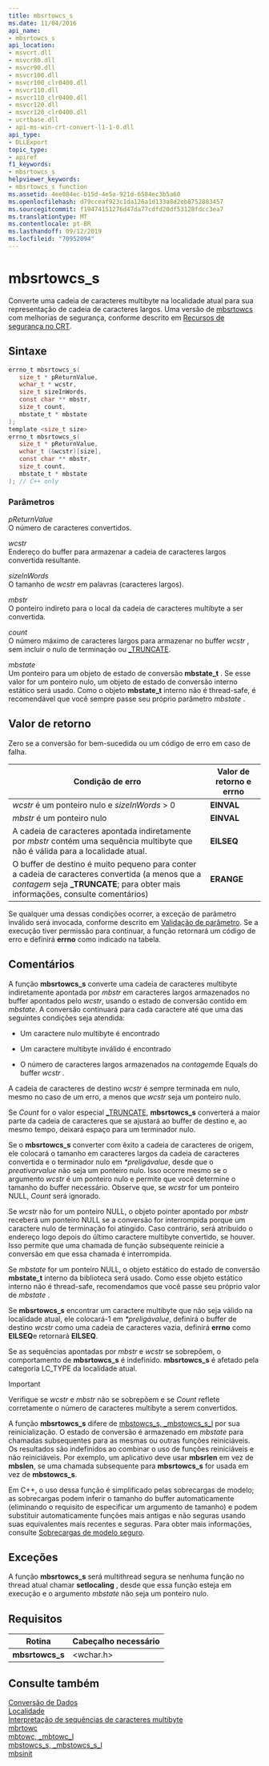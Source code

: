 ```yaml
---
title: mbsrtowcs_s
ms.date: 11/04/2016
api_name:
- mbsrtowcs_s
api_location:
- msvcrt.dll
- msvcr80.dll
- msvcr90.dll
- msvcr100.dll
- msvcr100_clr0400.dll
- msvcr110.dll
- msvcr110_clr0400.dll
- msvcr120.dll
- msvcr120_clr0400.dll
- ucrtbase.dll
- api-ms-win-crt-convert-l1-1-0.dll
api_type:
- DLLExport
topic_type:
- apiref
f1_keywords:
- mbsrtowcs_s
helpviewer_keywords:
- mbsrtowcs_s function
ms.assetid: 4ee084ec-b15d-4e5a-921d-6584ec3b5a60
ms.openlocfilehash: d79cceaf923c1da126a1d133a8d2eb8752883457
ms.sourcegitcommit: f19474151276d47da77cdfd20df53128fdcc3ea7
ms.translationtype: MT
ms.contentlocale: pt-BR
ms.lasthandoff: 09/12/2019
ms.locfileid: "70952094"
---
```

# <a name="mbsrtowcs_s"></a>mbsrtowcs_s

Converte uma cadeia de caracteres multibyte na localidade atual para sua representação de cadeia de caracteres largos. Uma versão de [mbsrtowcs](mbsrtowcs.md) com melhorias de segurança, conforme descrito em [Recursos de segurança no CRT](../../c-runtime-library/security-features-in-the-crt.md).

## <a name="syntax"></a>Sintaxe

```C
errno_t mbsrtowcs_s(
   size_t * pReturnValue,
   wchar_t * wcstr,
   size_t sizeInWords,
   const char ** mbstr,
   size_t count,
   mbstate_t * mbstate
);
template <size_t size>
errno_t mbsrtowcs_s(
   size_t * pReturnValue,
   wchar_t (&wcstr)[size],
   const char ** mbstr,
   size_t count,
   mbstate_t * mbstate
); // C++ only
```

### <a name="parameters"></a>Parâmetros

*pReturnValue*<br/>
O número de caracteres convertidos.

*wcstr*<br/>
Endereço do buffer para armazenar a cadeia de caracteres largos convertida resultante.

*sizeInWords*<br/>
O tamanho de *wcstr* em palavras (caracteres largos).

*mbstr*<br/>
O ponteiro indireto para o local da cadeia de caracteres multibyte a ser convertida.

*count*<br/>
O número máximo de caracteres largos para armazenar no buffer *wcstr* , sem incluir o nulo de terminação ou [_TRUNCATE](../../c-runtime-library/truncate.md).

*mbstate*<br/>
Um ponteiro para um objeto de estado de conversão **mbstate_t** . Se esse valor for um ponteiro nulo, um objeto de estado de conversão interno estático será usado. Como o objeto **mbstate_t** interno não é thread-safe, é recomendável que você sempre passe seu próprio parâmetro *mbstate* .

## <a name="return-value"></a>Valor de retorno

Zero se a conversão for bem-sucedida ou um código de erro em caso de falha.

|Condição de erro|Valor de retorno e **errno**|
|---------------------|------------------------------|
|*wcstr* é um ponteiro nulo e *sizeInWords* > 0|**EINVAL**|
|*mbstr* é um ponteiro nulo|**EINVAL**|
|A cadeia de caracteres apontada indiretamente por *mbstr* contém uma sequência multibyte que não é válida para a localidade atual.|**EILSEQ**|
|O buffer de destino é muito pequeno para conter a cadeia de caracteres convertida (a menos que a *contagem* seja **_TRUNCATE**; para obter mais informações, consulte comentários)|**ERANGE**|

Se qualquer uma dessas condições ocorrer, a exceção de parâmetro inválido será invocada, conforme descrito em [Validação de parâmetro](../../c-runtime-library/parameter-validation.md). Se a execução tiver permissão para continuar, a função retornará um código de erro e definirá **errno** como indicado na tabela.

## <a name="remarks"></a>Comentários

A função **mbsrtowcs_s** converte uma cadeia de caracteres multibyte indiretamente apontada por *mbstr* em caracteres largos armazenados no buffer apontados pelo *wcstr*, usando o estado de conversão contido em *mbstate*. A conversão continuará para cada caractere até que uma das seguintes condições seja atendida:

- Um caractere nulo multibyte é encontrado

- Um caractere multibyte inválido é encontrado

- O número de caracteres largos armazenados na *contagem*de Equals do buffer *wcstr* .

A cadeia de caracteres de destino *wcstr* é sempre terminada em nulo, mesmo no caso de um erro, a menos que *wcstr* seja um ponteiro nulo.

Se *Count* for o valor especial [_TRUNCATE](../../c-runtime-library/truncate.md), **mbsrtowcs_s** converterá a maior parte da cadeia de caracteres que se ajustará ao buffer de destino e, ao mesmo tempo, deixará espaço para um terminador nulo.

Se o **mbsrtowcs_s** converter com êxito a cadeia de caracteres de origem, ele colocará o tamanho em caracteres largos da cadeia de caracteres convertida e o terminador nulo em  *&#42;preligávalue*, desde que o *preativarvalue* não seja um ponteiro nulo. Isso ocorre mesmo se o argumento *wcstr* é um ponteiro nulo e permite que você determine o tamanho do buffer necessário. Observe que, se *wcstr* for um ponteiro NULL, *Count* será ignorado.

Se *wcstr* não for um ponteiro NULL, o objeto pointer apontado por *mbstr* receberá um ponteiro NULL se a conversão for interrompida porque um caractere nulo de terminação foi atingido. Caso contrário, será atribuído o endereço logo depois do último caractere multibyte convertido, se houver. Isso permite que uma chamada de função subsequente reinicie a conversão em que essa chamada é interrompida.

Se *mbstate* for um ponteiro NULL, o objeto estático do estado de conversão **mbstate_t** interno da biblioteca será usado. Como esse objeto estático interno não é thread-safe, recomendamos que você passe seu próprio valor de *mbstate* .

Se **mbsrtowcs_s** encontrar um caractere multibyte que não seja válido na localidade atual, ele colocará-1 em  *&#42;preligávalue*, definirá o buffer de destino *wcstr* como uma cadeia de caracteres vazia, definirá **errno** como **EILSEQ**e retornará **EILSEQ**.

Se as sequências apontadas por *mbstr* e *wcstr* se sobrepõem, o comportamento de **mbsrtowcs_s** é indefinido. **mbsrtowcs_s** é afetado pela categoria LC_TYPE da localidade atual.

> [!IMPORTANT]
> Verifique se *wcstr* e *mbstr* não se sobrepõem e se *Count* reflete corretamente o número de caracteres multibyte a serem convertidos.

A função **mbsrtowcs_s** difere de [mbstowcs_s, _mbstowcs_s_l](mbstowcs-s-mbstowcs-s-l.md) por sua reinicialização. O estado de conversão é armazenado em *mbstate* para chamadas subsequentes para as mesmas ou outras funções reiniciáveis. Os resultados são indefinidos ao combinar o uso de funções reiniciáveis e não reiniciáveis. Por exemplo, um aplicativo deve usar **mbsrlen** em vez de **mbslen**, se uma chamada subsequente para **mbsrtowcs_s** for usada em vez de **mbstowcs_s**.

Em C++, o uso dessa função é simplificado pelas sobrecargas de modelo; as sobrecargas podem inferir o tamanho do buffer automaticamente (eliminando o requisito de especificar um argumento de tamanho) e podem substituir automaticamente funções mais antigas e não seguras usando suas equivalentes mais recentes e seguras. Para obter mais informações, consulte [Sobrecargas de modelo seguro](../../c-runtime-library/secure-template-overloads.md).

## <a name="exceptions"></a>Exceções

A função **mbsrtowcs_s** será multithread segura se nenhuma função no thread atual chamar **setlocaling** , desde que essa função esteja em execução e o argumento *mbstate* não seja um ponteiro nulo.

## <a name="requirements"></a>Requisitos

|Rotina|Cabeçalho necessário|
|-------------|---------------------|
|**mbsrtowcs_s**|\<wchar.h>|

## <a name="see-also"></a>Consulte também

[Conversão de Dados](../../c-runtime-library/data-conversion.md)<br/>
[Localidade](../../c-runtime-library/locale.md)<br/>
[Interpretação de sequências de caracteres multibyte](../../c-runtime-library/interpretation-of-multibyte-character-sequences.md)<br/>
[mbrtowc](mbrtowc.md)<br/>
[mbtowc, _mbtowc_l](mbtowc-mbtowc-l.md)<br/>
[mbstowcs_s, _mbstowcs_s_l](mbstowcs-s-mbstowcs-s-l.md)<br/>
[mbsinit](mbsinit.md)<br/>
